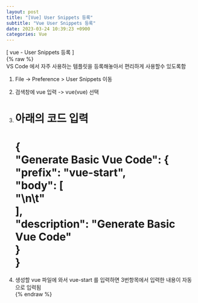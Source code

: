 ```yaml
---  
layout: post  
title: "[Vue] User Snippets 등록"  
subtitle: "Vue User Snippets 등록"  
date: 2023-03-24 10:39:23 +0900  
categories: Vue  
---  
```

[ vue - User Snippets 등록 ]  
{% raw %}  
	VS Code 에서 자주 사용하는 템플릿을 등록해놓아서 편리하게 사용할수 있도록함  
  
  
1. File -> Preference > User Snippets 이동  
  
2. 검색창에 vue 입력 -> vue(vue) 선택  
  
3. 아래의 코드 입력  
	=================================================================================================================  
	{  
	  "Generate Basic Vue Code": {  
		"prefix": "vue-start",  
		"body": [  
		  "<template>\n\t</template>\n\t<script>\n\texport default {\n\t\tdata() {\n\t\t\treturn {\n\t\t\t}\n\t\t}\n\t}\n</script>"  
		],  
		"description": "Generate Basic Vue Code"  
	  }  
	}  
	=================================================================================================================  
  
4. 생성할 vue 파일에 와서 vue-start 를 입력하면 3번항목에서 입력한 내용이 자동으로 입력됨  
{% endraw %}  

